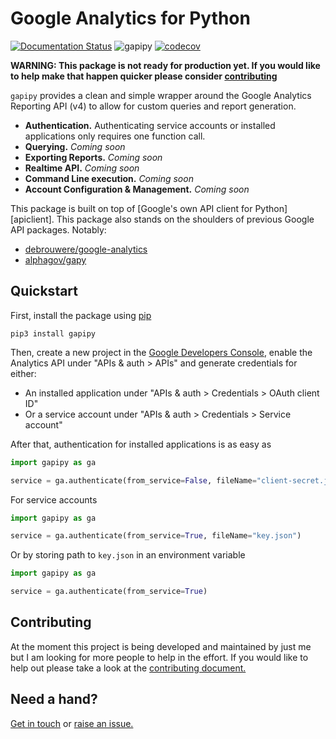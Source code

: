 # Google Analytics for Python

[![Documentation Status](https://readthedocs.org/projects/google-analytics-python/badge/?version=latest)](https://google-analytics-python.readthedocs.io/en/latest/?badge=latest)
![gapipy](https://github.com/HFulcher/gapipy/workflows/gapipy/badge.svg)
[![codecov](https://codecov.io/gh/HFulcher/gapipy/branch/master/graph/badge.svg)](https://codecov.io/gh/HFulcher/gapipy)

**WARNING: This package is not ready for production yet. If you would like to help make that happen quicker please consider [contributing](https://github.com/HFulcher/gapipy/CONTRIBUTING)**

`gapipy` provides a clean and simple wrapper around the Google Analytics Reporting API (v4) to allow for custom queries and report generation.

* **Authentication.** Authenticating service accounts or installed applications only requires one function call.
* **Querying.** *Coming soon*
* **Exporting Reports.** *Coming soon*
* **Realtime API.** *Coming soon*
* **Command Line execution.** *Coming soon*
* **Account Configuration & Management.** *Coming soon*

This package is built on top of [Google's own API client for Python][apiclient]. This package also stands on the shoulders of previous Google API packages. Notably:

* [debrouwere/google-analytics](https://github.com/debrouwere/google-analytics)
* [alphagov/gapy](https://github.com/alphagov/gapy)


## Quickstart

First, install the package using [pip](https://pip.pypa.io/en/latest/)

`pip3 install gapipy`

Then, create a new project in the [Google Developers Console](https://console.developers.google.com), enable the  Analytics API under "APIs & auth > APIs" and generate credentials for either:

* An installed application under "APIs & auth > Credentials > OAuth client ID"
* Or a service account under "APIs & auth > Credentials > Service account"

After that, authentication for installed applications is as easy as

```python
import gapipy as ga

service = ga.authenticate(from_service=False, fileName="client-secret.json")
```

For service accounts

```python
import gapipy as ga

service = ga.authenticate(from_service=True, fileName="key.json")
```

Or by storing path to `key.json` in an environment variable

```python
import gapipy as ga

service = ga.authenticate(from_service=True)
```


## Contributing
At the moment this project is being developed and maintained by just me but I am looking for more people to help in the effort.
If you would like to help out please take a look at the [contributing document.](https://github.com/HFulcher/gapipy/CONTRIBUTING)


## Need a hand?
[Get in touch](mailto:fulcherhuw@gmail.com?subject=gapipy) or [raise an issue.](https://github.com/HFulcher/gapipy/issues)
